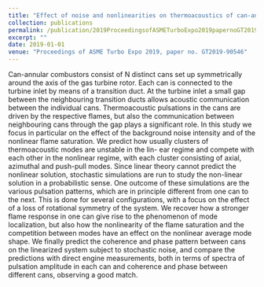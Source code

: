 ```yaml
---
title: "Effect of noise and nonlinearities on thermoacoustics of can-annular combustors"
collection: publications
permalink: /publication/2019ProceedingsofASMETurboExpo2019papernoGT201990546
excerpt: ""
date: 2019-01-01
venue: "Proceedings of ASME Turbo Expo 2019, paper no. GT2019-90546"
---
```

Can-annular combustors consist of N distinct cans set up symmetrically around the axis of the gas turbine rotor. Each can is connected to the turbine inlet by means of a transition duct. At the turbine inlet a small gap between the neighbouring transition ducts allows acoustic communication between the individual cans. Thermoacoustic pulsations in the cans are driven by the respective flames, but also the communication between neighbouring cans through the gap plays a significant role. In this study we focus in particular on the effect of the background noise intensity and of the nonlinear flame saturation. We predict how usually clusters of thermoacoustic modes are unstable in the lin- ear regime and compete with each other in the nonlinear regime, with each cluster consisting of axial, azimuthal and push-pull modes. Since linear theory cannot predict the nonlinear solution, stochastic simulations are run to study the non-linear solution in a probabilistic sense. One outcome of these simulations are the various pulsation patterns, which are in principle different from one can to the next. This is done for several configurations, with a focus on the effect of a loss of rotational symmetry of the system. We recover how a stronger flame response in one can give rise to the phenomenon of mode localization, but also how the nonlinearity of the flame saturation and the competition between modes have an effect on the nonlinear average mode shape. We finally predict the coherence and phase pattern between cans on the linearized system subject to stochastic noise, and compare the predictions with direct engine measurements, both in terms of spectra of pulsation amplitude in each can and coherence and phase between different cans, observing a good match.
